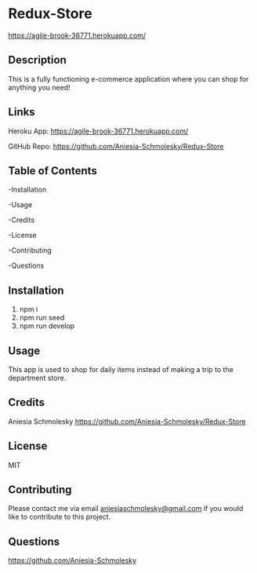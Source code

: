 # Redux-Store
https://agile-brook-36771.herokuapp.com/

## Description
This is a fully functioning e-commerce application where you can shop for anything you need!

## Links
Heroku App: https://agile-brook-36771.herokuapp.com/

GitHub Repo: https://github.com/Aniesia-Schmolesky/Redux-Store

## Table of Contents

-Installation

-Usage

-Credits

-License

-Contributing

-Questions

## Installation
1. npm i
2. npm run seed
3. npm run develop

## Usage
This app is used to shop for daily items instead of making a trip to the department store.

## Credits
Aniesia Schmolesky
https://github.com/Aniesia-Schmolesky/Redux-Store

## License
MIT

## Contributing
Please contact me via email aniesiaschmolesky@gmail.com if you would like to contribute to this project.

## Questions
https://github.com/Aniesia-Schmolesky
